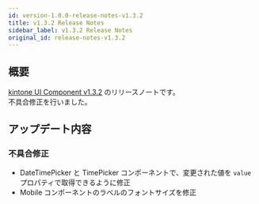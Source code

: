 ```yaml
---
id: version-1.0.0-release-notes-v1.3.2
title: v1.3.2 Release Notes
sidebar_label: v1.3.2 Release Notes
original_id: release-notes-v1.3.2
---
```


## 概要

[kintone UI Component v1.3.2](https://github.com/kintone-labs/kintone-ui-component/releases/tag/v1.3.2) のリリースノートです。<br>
不具合修正を行いました。

## アップデート内容
### 不具合修正
- DateTimePicker と TimePicker コンポーネントで、変更された値を `value` プロパティで取得できるように修正
- Mobile コンポーネントのラベルのフォントサイズを修正
